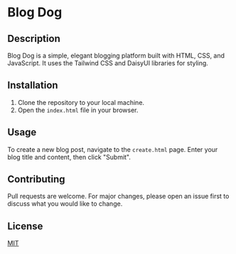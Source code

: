 # Blog Dog

## Description

Blog Dog is a simple, elegant blogging platform built with HTML, CSS, and JavaScript. It uses the Tailwind CSS and DaisyUI libraries for styling.

## Installation

1. Clone the repository to your local machine.
2. Open the `index.html` file in your browser.

## Usage

To create a new blog post, navigate to the `create.html` page. Enter your blog title and content, then click "Submit".

## Contributing

Pull requests are welcome. For major changes, please open an issue first to discuss what you would like to change.

## License

[MIT](https://choosealicense.com/licenses/mit/)
